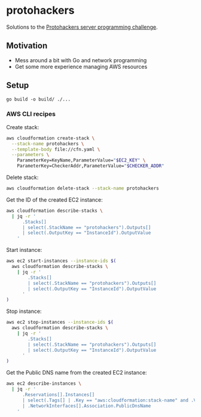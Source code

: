 # protohackers

Solutions to the [Protohackers server programming challenge](https://protohackers.com/).

## Motivation

- Mess around a bit with Go and network programming
- Get some more experience managing AWS resources

## Setup

`go build -o build/ ./...`

### AWS CLI recipes

Create stack:

```bash
aws cloudformation create-stack \
  --stack-name protohackers \
  --template-body file://cfn.yaml \
  --parameters \
    ParameterKey=KeyName,ParameterValue="$EC2_KEY" \
    ParameterKey=CheckerAddr,ParameterValue="$CHECKER_ADDR"
```

Delete stack:

```bash
aws cloudformation delete-stack --stack-name protohackers
```

Get the ID of the created EC2 instance:

```bash
aws cloudformation describe-stacks \
  | jq -r '
      .Stacks[]
      | select(.StackName == "protohackers").Outputs[]
      | select(.OutputKey == "InstanceId").OutputValue
    '
```

Start instance:

```bash
aws ec2 start-instances --instance-ids $(
  aws cloudformation describe-stacks \
    | jq -r '
        .Stacks[]
        | select(.StackName == "protohackers").Outputs[]
        | select(.OutputKey == "InstanceId").OutputValue
      '
)
```

Stop instance:

```bash
aws ec2 stop-instances --instance-ids $(
  aws cloudformation describe-stacks \
    | jq -r '
        .Stacks[]
        | select(.StackName == "protohackers").Outputs[]
        | select(.OutputKey == "InstanceId").OutputValue
      '
)
```

Get the Public DNS name from the created EC2 instance:

```bash
aws ec2 describe-instances \
  | jq -r '
      .Reservations[].Instances[]
      | select(.Tags[] | .Key == "aws:cloudformation:stack-name" and .Value == "protohackers")
      | .NetworkInterfaces[].Association.PublicDnsName
    '
```
